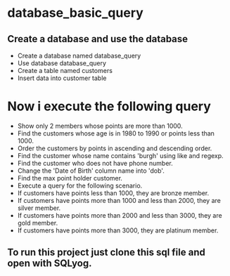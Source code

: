 # database_basic_query
## Create a database and use the database
- Create a database named database_query
- Use database database_query
- Create a table named customers
- Insert data into customer table
# Now i execute the following query

 -   Show only 2 members whose points are more than 1000.
  -  Find the customers whose age is in 1980 to 1990 or points less than 1000.
  -  Order the customers by points in ascending and descending order.
  -  Find the customer whose name contains 'burgh' using like and regexp.
  -  Find the customer who does not have phone number.
  -  Change the 'Date of Birth' column name into 'dob'.
 -   Find the max point holder customer.
  -  Execute a query for the following scenario.
  -  If customers have points less than 1000, they are bronze member.
   - If customers have points more than 1000 and less than 2000, they are silver member.
   - If customers have points more than 2000 and less than 3000, they are gold member.
   - If customers have points more than 3000, they are platinum member.
   
   ## To run this project just clone this sql file and open with SQLyog.
